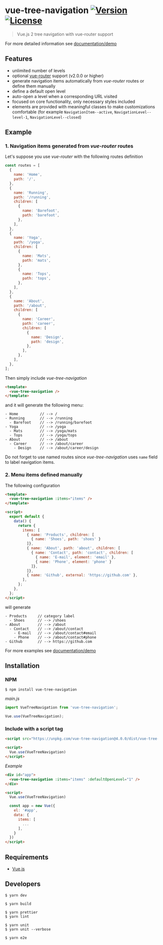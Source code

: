# vue-tree-navigation [![Version](https://img.shields.io/npm/v/vue-tree-navigation.svg)](https://www.npmjs.com/package/vue-tree-navigation) [![License](https://img.shields.io/npm/l/vue-tree-navigation.svg)](https://www.npmjs.com/package/vue-tree-navigation)

> Vue.js 2 tree navigation with vue-router support

For more detailed information see [documentation/demo](https://misrob.github.io/vue-tree-navigation)

## Features

- unlimited number of levels
- optional [vue-router](https://router.vuejs.org/en/) support (v2.0.0 or higher)
- generate navigation items automatically from _vue-router_ routes or define them manually
- define a default open level
- auto-open a level when a corresponding URL visited
- focused on core functionality, only necessary styles included
- elements are provided with meaningful classes to make customizations comfortable (for example `NavigationItem--active`, `NavigationLevel--level-1`, `NavigationLevel--closed`)

## Example

### 1. Navigation items generated from _vue-router_ routes

Let's suppose you use _vue-router_ with the following routes definition

```javascript
const routes = [
  {
    name: 'Home',
    path: '/',
  },
  {
    name: 'Running',
    path: '/running',
    children: [
      {
        name: 'Barefoot',
        path: 'barefoot',
      },
    ],
  },
  {
    name: 'Yoga',
    path: '/yoga',
    children: [
      {
        name: 'Mats',
        path: 'mats',
      },
      {
        name: 'Tops',
        path: 'tops',
      },
    ],
  },
  {
    name: 'About',
    path: '/about',
    children: [
      {
        name: 'Career',
        path: 'career',
        children: [
          {
            name: 'Design',
            path: 'design',
          },
        ],
      },
    ],
  },
];
```

Then simply include _vue-tree-navigation_

```html
<template>
  <vue-tree-navigation />
</template>
```

and it will generate the following menu:

```
- Home          // --> /
- Running       // --> /running
  - Barefoot    // --> /running/barefoot
- Yoga          // --> /yoga
  - Mats        // --> /yoga/mats
  - Tops        // --> /yoga/tops
- About         // --> /about
  - Career      // --> /about/career
    - Design    // --> /about/career/design
```

Do not forget to use named routes since _vue-tree-navigation_ uses `name` field to label navigation items.

### 2. Menu items defined manually

The following configuration

```html
<template>
  <vue-tree-navigation :items="items" />
</template>

<script>
  export default {
    data() {
      return {
        items: [
          { name: 'Products', children: [
            { name: 'Shoes', path: 'shoes' }
          ]},
          { name: 'About', path: 'about', children: [
            { name: 'Contact', path: 'contact', children: [
              { name: 'E-mail', element: 'email' },
              { name: 'Phone', element: 'phone' }
            ]},
          ]},
          { name: 'Github', external: 'https://github.com' },
        ],
      };
    },
  };
</script>
```

will generate

```
- Products     // category label
  - Shoes      // --> /shoes
- About        // --> /about
  - Contact    // --> /about/contact
    - E-mail   // --> /about/contact#email
    - Phone    // --> /about/contact#phone
- Github       // --> https://github.com
```

For more examples see [documentation/demo](https://misrob.github.io/vue-tree-navigation)

## Installation

### NPM

```console
$ npm install vue-tree-navigation
```

_main.js_

```javascript
import VueTreeNavigation from 'vue-tree-navigation';

Vue.use(VueTreeNavigation);
```

### Include with a script tag

```html
<script src="https://unpkg.com/vue-tree-navigation@4.0.0/dist/vue-tree-navigation.js"></script>

<script>
  Vue.use(VueTreeNavigation)
</script>
```

_Example_

```html
<div id="app">
  <vue-tree-navigation :items="items" :defaultOpenLevel="1" />
</div>

<script>
  Vue.use(VueTreeNavigation)

  const app = new Vue({
    el: '#app',
    data: {
      items: [
        ...
      ],
    }
  })
</script>
```

## Requirements

- [Vue.js](https://vuejs.org/)

## Developers

```console
$ yarn dev

$ yarn build

$ yarn prettier
$ yarn lint

$ yarn unit
$ yarn unit --verbose

$ yarn e2e
```
